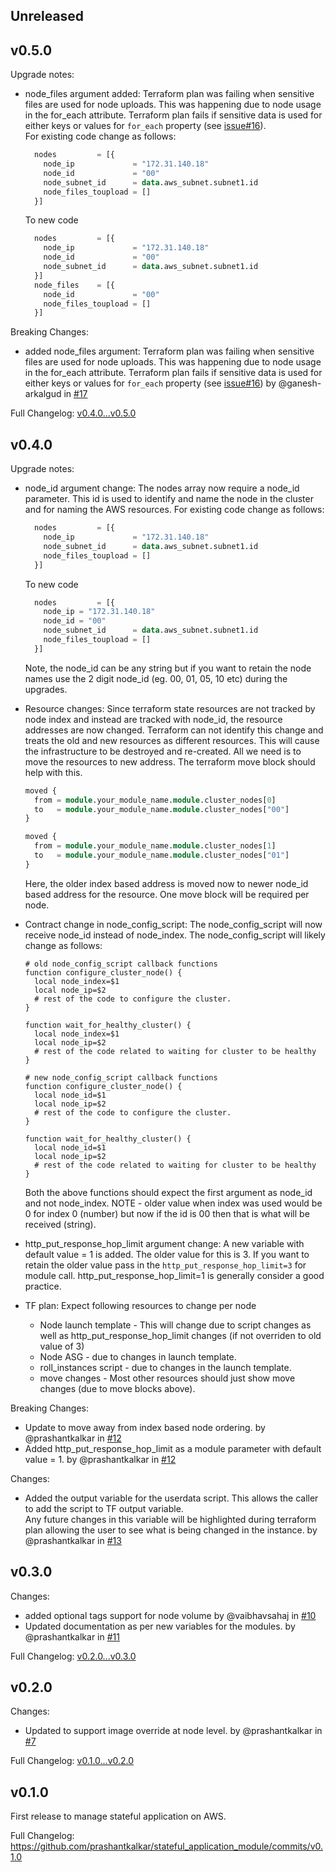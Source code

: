 ## Unreleased

## v0.5.0

Upgrade notes:
* node_files argument added: Terraform plan was failing when sensitive files are used for node uploads. This was happening due to node usage in the for_each attribute. Terraform plan fails if sensitive data is used for either keys or values for `for_each` property (see [issue#16](https://github.com/prashantkalkar/stateful_application_module/issues/16)).  
  For existing code change as follows:
    ```terraform
      nodes         = [{
        node_ip             = "172.31.140.18"
        node_id             = "00"
        node_subnet_id      = data.aws_subnet.subnet1.id
        node_files_toupload = []
      }]
    ```
  To new code
    ```terraform
      nodes         = [{
        node_ip             = "172.31.140.18"
        node_id             = "00"
        node_subnet_id      = data.aws_subnet.subnet1.id
      }]
      node_files    = [{
        node_id             = "00"
        node_files_toupload = []
      }]
    ```

Breaking Changes: 
* added node_files argument: Terraform plan was failing when sensitive files are used for node uploads. This was happening due to node usage in the for_each attribute. Terraform plan fails if sensitive data is used for either keys or values for `for_each` property (see [issue#16](https://github.com/prashantkalkar/stateful_application_module/issues/16))  by @ganesh-arkalgud in [#17](https://github.com/prashantkalkar/stateful_application_module/pull/17)

Full Changelog: [v0.4.0...v0.5.0](https://github.com/prashantkalkar/stateful_application_module/compare/v0.4.0...v0.5.0)

## v0.4.0

Upgrade notes:
* node_id argument change: The nodes array now require a node_id parameter. This id is used to identify and name the node in the cluster and for naming the AWS resources. 
    For existing code change as follows:
    ```terraform
      nodes         = [{
        node_ip             = "172.31.140.18"
        node_subnet_id      = data.aws_subnet.subnet1.id
        node_files_toupload = []
      }]
    ```
    To new code
    ```terraform
      nodes         = [{
        node_ip = "172.31.140.18"
        node_id = "00"
        node_subnet_id      = data.aws_subnet.subnet1.id
        node_files_toupload = []
      }]
    ```
    Note, the node_id can be any string but if you want to retain the node names use the 2 digit node_id (eg. 00, 01, 05, 10 etc) during the upgrades.

* Resource changes: Since terraform state resources are not tracked by node index and instead are tracked with node_id, the resource addresses are now changed. 
    Terraform can not identify this change and treats the old and new resources as different resources. This will cause the infrastructure to be destroyed and re-created.
    All we need is to move the resources to new address. The terraform move block should help with this. 
    ```terraform
    moved {
      from = module.your_module_name.module.cluster_nodes[0]
      to   = module.your_module_name.module.cluster_nodes["00"]
    }
    
    moved {
      from = module.your_module_name.module.cluster_nodes[1]
      to   = module.your_module_name.module.cluster_nodes["01"]
    }
    ```
    Here, the older index based address is moved now to newer node_id based address for the resource. One move block will be required per node.       
* Contract change in node_config_script:
    The node_config_script will now receive node_id instead of node_index. The node_config_script will likely change as follows:
    ```shell
    # old node_config_script callback functions
    function configure_cluster_node() {
      local node_index=$1
      local node_ip=$2
      # rest of the code to configure the cluster. 
    }
    
    function wait_for_healthy_cluster() {
      local node_index=$1
      local node_ip=$2
      # rest of the code related to waiting for cluster to be healthy 
    }
    ```
    ```shell
    # new node_config_script callback functions
    function configure_cluster_node() {
      local node_id=$1
      local node_ip=$2
      # rest of the code to configure the cluster. 
    }
    
    function wait_for_healthy_cluster() {
      local node_id=$1
      local node_ip=$2
      # rest of the code related to waiting for cluster to be healthy 
    }
    ```
    Both the above functions should expect the first argument as node_id and not node_index. 
    NOTE - older value when index was used would be 0 for index 0 (number) but now if the id is 00 then that is what will be received (string).
* http_put_response_hop_limit argument change: A new variable with default value = 1 is added. The older value for this is 3. If you want to retain the older value
    pass in the `http_put_response_hop_limit=3` for module call. http_put_response_hop_limit=1 is generally consider a good practice. 
* TF plan: Expect following resources to change per node
  - Node launch template - This will change due to script changes as well as http_put_response_hop_limit changes (if not overriden to old value of 3)
  - Node ASG - due to changes in launch template.
  - roll_instances script - due to changes in the launch template.
  - move changes - Most other resources should just show move changes (due to move blocks above).

Breaking Changes:
* Update to move away from index based node ordering. by @prashantkalkar in [#12](https://github.com/prashantkalkar/stateful_application_module/pull/12)
* Added http_put_response_hop_limit as a module parameter with default value = 1. by @prashantkalkar in [#12](https://github.com/prashantkalkar/stateful_application_module/pull/12)

Changes:
- Added the output variable for the userdata script. This allows the caller to add the script to TF output variable.  
  Any future changes in this variable will be highlighted during terraform plan allowing the user to see what is being changed in the instance.
  by @prashantkalkar in [#13](https://github.com/prashantkalkar/stateful_application_module/pull/13)


## v0.3.0

Changes:
* added optional tags support for node volume by @vaibhavsahaj in [#10](https://github.com/prashantkalkar/stateful_application_module/pull/10)
* Updated documentation as per new variables for the modules. by @prashantkalkar in [#11](https://github.com/prashantkalkar/stateful_application_module/pull/11)

Full Changelog: [v0.2.0...v0.3.0](https://github.com/prashantkalkar/stateful_application_module/compare/v0.2.0...v0.3.0)

## v0.2.0

Changes:
* Updated to support image override at node level. by @prashantkalkar in [#7](https://github.com/prashantkalkar/stateful_application_module/pull/7)

Full Changelog: [v0.1.0...v0.2.0](https://github.com/prashantkalkar/stateful_application_module/compare/v0.1.0...v0.2.0)

## v0.1.0

First release to manage stateful application on AWS.

Full Changelog: https://github.com/prashantkalkar/stateful_application_module/commits/v0.1.0
